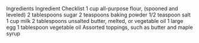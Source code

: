 Ingredients
Ingredient Checklist
1 cup all-purpose flour, (spooned and leveled) 
2 tablespoons sugar 
2 teaspoons baking powder
1/2 teaspoon salt
1 cup milk
2 tablespoons unsalted butter, melted, or vegetable oil
1 large egg
1 tablespoon vegetable oil
Assorted toppings, such as butter and maple syrup